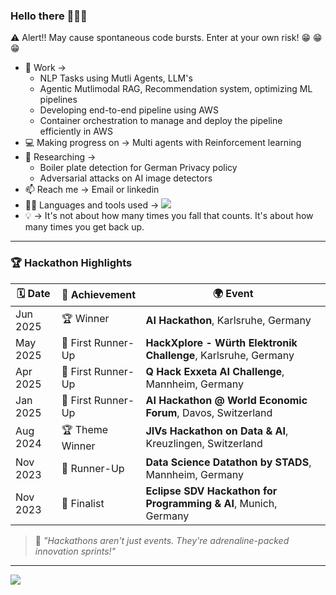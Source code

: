 ### Hello there 👋👋👋

:warning: Alert!! May cause spontaneous code bursts. Enter at your own risk! :grin: :grin: :grin:
* :office: Work -> 
  - NLP Tasks using Mutli Agents, LLM's
  - Agentic Mutlimodal RAG, Recommendation system, optimizing ML pipelines 
  - Developing end-to-end pipeline using AWS
  - Container orchestration to manage and deploy the pipeline efficiently in AWS 
* :computer: Making progress on -> Multi agents with Reinforcement learning
* :closed_book: Researching ->
    - Boiler plate detection for German Privacy policy
    - Adversarial attacks on AI image detectors
* :mailbox: Reach me -> Email or linkedin
* :technologist: Languages and tools used -> <img src="https://skillicons.dev/icons?i=py,pytorch,opencv,git,kubernetes,docker,aws,anaconda,java" />
* :bulb: -> It's not about how many times you fall that counts. It's about how many times you get back up.

---

### 🏆 Hackathon Highlights
| 🗓️ Date | 🏅 Achievement | 🌍 Event |
|--------|----------------|----------|
| Jun 2025 | 🏆 Winner | **AI Hackathon**, Karlsruhe, Germany |
| May 2025 | 🥈 First Runner-Up | **HackXplore - Würth Elektronik Challenge**, Karlsruhe, Germany |
| Apr 2025 | 🥈 First Runner-Up | **Q Hack Exxeta AI Challenge**, Mannheim, Germany |
| Jan 2025 | 🥈 First Runner-Up | **AI Hackathon @ World Economic Forum**, Davos, Switzerland |
| Aug 2024 | 🏆 Theme Winner | **JIVs Hackathon on Data & AI**, Kreuzlingen, Switzerland |
| Nov 2023 | 🥈 Runner-Up | **Data Science Datathon by STADS**, Mannheim, Germany |
| Nov 2023 | 🎯 Finalist | **Eclipse SDV Hackathon for Programming & AI**, Munich, Germany |

> 💬 *"Hackathons aren't just events. They're adrenaline-packed innovation sprints!"*

---

<a href="https://github.com/anuraghazra/github-readme-stats">
  <img align="center" src="https://github-readme-stats.vercel.app/api/top-langs/?username=sreehari59&langs_count=8&layout=compact&theme=merko" />
</a>
<!--
**sreehari59/sreehari59** is a ✨ _special_ ✨ repository because its `README.md` (this file) appears on your GitHub profile.

Here are some ideas to get you started:

- 🔭 I’m currently working on ...
- 🌱 I’m currently learning ...
- 👯 I’m looking to collaborate on ...
- 🤔 I’m looking for help with ...
- 💬 Ask me about ...
- 📫 How to reach me: ...
- 😄 Pronouns: ...
- ⚡ Fun fact: ...
Look into this this link for tech related icons -> https://github.com/tandpfun/skill-icons
Look into this this link for enoji related icons -> https://gist.github.com/rxaviers/7360908
Look into this this link for status in readme -> https://github.com/anuraghazra/github-readme-stats
-->
